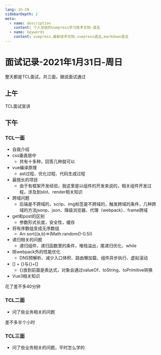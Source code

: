 ```yaml
---
lang: zh-CN
sidebarDepth: 2
meta:
  - name: description
    content: 个人总结的vuepress学习技术文档-语法
  - name: keywords
    content: vuepress,最新技术文档,vuepress语法,markdown语法
---
```


# 面试记录-2021年1月31日-周日
整天都是TCL面试，共三面，据说面试通过
## 上午
TCL面试宣讲
## 下午
### TCL一面
- 自我介绍
- css垂直居中
  - 共有十多种，回答几种就可以
- vue编译原理
  - ast过程、优化过程、代码生成过程
- 最擅长的项目
  - 由于有框架开发经验，我这里是以组件的开发来说的，相关组件开发过程，涉及到slot、render相关知识
- 跨域问题
  - 后端是不跨域的，scrip、img标签是不跨域的，触发跨域的条件，几种跨域的方法jsonp、json、降级浏览器、代理（webpack）、frame跨域
- get和post的区别
  - 参数形式长度，安全性，缓存
- 将有序数组变成无序数组
  - Arr.sort((a,b)=>(Math.random()-0.5))
- 递归相关的问题
  - 递归组件，递归函数里的条件，堆栈溢出，尾递归优化、while
- 除webpack外的性能优化
  - DNS预解析、减少入口体积、路由懒加载、组件异步执行、虚拟滚动
- [] + {}与{}+[]
  - {}放到前面是表达式，对象会通过valueOf、toString、toPrimitive转换
- Vue3相关知识

花了差不多40分钟
### TCL二面
- 问了些业务相关的问题

差不多半个小时
### TCL三面
- 问了些业务相关的问题，平时怎么学的

